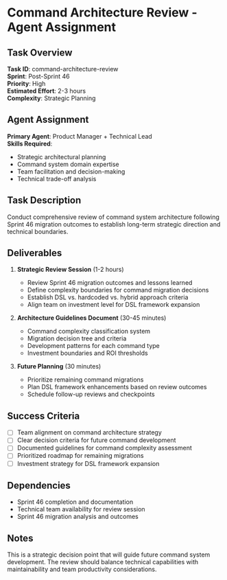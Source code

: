# Command Architecture Review - Agent Assignment

## Task Overview
**Task ID**: command-architecture-review  
**Sprint**: Post-Sprint 46  
**Priority**: High  
**Estimated Effort**: 2-3 hours  
**Complexity**: Strategic Planning

## Agent Assignment
**Primary Agent**: Product Manager + Technical Lead  
**Skills Required**:
- Strategic architectural planning
- Command system domain expertise
- Team facilitation and decision-making
- Technical trade-off analysis

## Task Description
Conduct comprehensive review of command system architecture following Sprint 46 migration outcomes to establish long-term strategic direction and technical boundaries.

## Deliverables
1. **Strategic Review Session** (1-2 hours)
   - Review Sprint 46 migration outcomes and lessons learned
   - Define complexity boundaries for command migration decisions
   - Establish DSL vs. hardcoded vs. hybrid approach criteria
   - Align team on investment level for DSL framework expansion

2. **Architecture Guidelines Document** (30-45 minutes)
   - Command complexity classification system
   - Migration decision tree and criteria
   - Development patterns for each command type
   - Investment boundaries and ROI thresholds

3. **Future Planning** (30 minutes)
   - Prioritize remaining command migrations
   - Plan DSL framework enhancements based on review outcomes
   - Schedule follow-up reviews and checkpoints

## Success Criteria
- [ ] Team alignment on command architecture strategy
- [ ] Clear decision criteria for future command development
- [ ] Documented guidelines for command complexity assessment
- [ ] Prioritized roadmap for remaining migrations
- [ ] Investment strategy for DSL framework expansion

## Dependencies
- Sprint 46 completion and documentation
- Technical team availability for review session
- Sprint 46 migration analysis and outcomes

## Notes
This is a strategic decision point that will guide future command system development. The review should balance technical capabilities with maintainability and team productivity considerations.